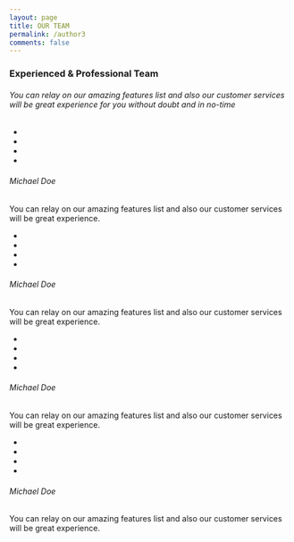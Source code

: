 ```yaml
---
layout: page
title: OUR TEAM
permalink: /author3
comments: false
---
```



<html lang="en">
<head>
  <link href="//maxcdn.bootstrapcdn.com/bootstrap/4.0.0/css/bootstrap.min.css" rel="stylesheet" id="bootstrap-css">
  <script src="//maxcdn.bootstrapcdn.com/bootstrap/4.0.0/js/bootstrap.min.js"></script>
  <script src="//cdnjs.cloudflare.com/ajax/libs/jquery/3.2.1/jquery.min.js"></script>
  <link href="/assets/css/author3.css" rel="stylesheet">
</head>
<body>
<div class="py-5 bg-light team1">
  <div class="container">
    <div class="row justify-content-center mb-3">
      <div class="col-md-7 text-center">
        <h3 class="mb-3">Experienced & Professional Team</h3>
        <h6 class="subtitle font-weight-normal">You can relay on our amazing features list and also our customer services will be great experience for you without doubt and in no-time</h6>
      </div>
    </div>
    <div class="row">
      <!-- column  -->
      <div class="col-lg-6">
        <div class="card card-shadow border-0 mb-4">
          <!-- Row -->
          <div class="row no-gutters">
            <div class="col-md-5 pro-pic" style="background:url(https://www.wrappixel.com/demos/ui-kit/wrapkit/assets/images/team/t1.jpg) center center no-repeat / cover">
              <div class="card-img-overlay">
                <ul class="list-inline position-relative text-center">
                  <li class="list-inline-item"><a href="#" class="text-decoration-none d-block text-white px-1"><i class="icon-social-facebook"></i></a></li>
                  <li class="list-inline-item"><a href="#" class="text-decoration-none d-block text-white px-1"><i class="icon-social-twitter"></i></a></li>
                  <li class="list-inline-item"><a href="#" class="text-decoration-none d-block text-white px-1"><i class="icon-social-instagram"></i></a></li>
                  <li class="list-inline-item"><a href="#" class="text-decoration-none d-block text-white px-1"><i class="icon-social-behance"></i></a></li>
                </ul>
              </div>
            </div>
            <div class="col-md-7 bg-white">
              <div class="p-4">
                <h6 class="mb-3 font-weight-medium">Michael Doe</h6>
                <p>You can relay on our amazing features list and also our customer services will be great experience.</p>
              </div>
            </div>
          </div>
          <!-- Row -->
        </div>
      </div>
      <!-- column  -->
      <div class="col-lg-6">
        <div class="card card-shadow border-0 mb-4">
          <!-- Row -->
          <div class="row no-gutters card-shadow">
            <div class="col-md-5 pro-pic" style="background:url(https://www.wrappixel.com/demos/ui-kit/wrapkit/assets/images/team/t2.jpg) center center no-repeat / cover">
              <div class="card-img-overlay">
                <ul class="list-inline position-relative text-center">
                  <li class="list-inline-item"><a href="#" class="text-decoration-none d-block text-white px-1"><i class="icon-social-facebook"></i></a></li>
                  <li class="list-inline-item"><a href="#" class="text-decoration-none d-block text-white px-1"><i class="icon-social-twitter"></i></a></li>
                  <li class="list-inline-item"><a href="#" class="text-decoration-none d-block text-white px-1"><i class="icon-social-instagram"></i></a></li>
                  <li class="list-inline-item"><a href="#" class="text-decoration-none d-block text-white px-1"><i class="icon-social-behance"></i></a></li>
                </ul>
              </div>
            </div>
            <div class="col-md-7 bg-white">
              <div class="p-4">
                <h6 class="mb-3 font-weight-medium">Michael Doe</h6>
                <p>You can relay on our amazing features list and also our customer services will be great experience.</p>
              </div>
            </div>
          </div>
          <!-- Row -->
        </div>
      </div>
      <!-- column  -->
    </div>
    <div class="row">
      <!-- column  -->
      <div class="col-lg-6">
        <div class="card card-shadow border-0 mb-4">
          <!-- Row -->
          <div class="row no-gutters card-shadow">
            <div class="col-md-5 pro-pic" style="background:url(https://www.wrappixel.com/demos/ui-kit/wrapkit/assets/images/team/t3.jpg) center center no-repeat / cover">
              <div class="card-img-overlay">
                <ul class="list-inline position-relative text-center">
                  <li class="list-inline-item"><a href="#" class="text-decoration-none d-block text-white px-1"><i class="icon-social-facebook"></i></a></li>
                  <li class="list-inline-item"><a href="#" class="text-decoration-none d-block text-white px-1"><i class="icon-social-twitter"></i></a></li>
                  <li class="list-inline-item"><a href="#" class="text-decoration-none d-block text-white px-1"><i class="icon-social-instagram"></i></a></li>
                  <li class="list-inline-item"><a href="#" class="text-decoration-none d-block text-white px-1"><i class="icon-social-behance"></i></a></li>
                </ul>
              </div>
            </div>
            <div class="col-md-7 bg-white">
              <div class="p-4">
                <h6 class="mb-3 font-weight-medium">Michael Doe</h6>
                <p>You can relay on our amazing features list and also our customer services will be great experience.</p>
              </div>
            </div>
          </div>
          <!-- Row -->
        </div>
      </div>
      <!-- column  -->
      <div class="col-lg-6">
        <div class="card card-shadow border-0 mb-4">
          <!-- Row -->
          <div class="row no-gutters card-shadow">
            <div class="col-md-5 pro-pic" style="background:url(https://www.wrappixel.com/demos/ui-kit/wrapkit/assets/images/team/t4.jpg) center center no-repeat / cover">
              <div class="card-img-overlay">
                <ul class="list-inline position-relative text-center">
                  <li class="list-inline-item"><a href="#" class="text-decoration-none d-block text-white px-1"><i class="icon-social-facebook"></i></a></li>
                  <li class="list-inline-item"><a href="#" class="text-decoration-none d-block text-white px-1"><i class="icon-social-twitter"></i></a></li>
                  <li class="list-inline-item"><a href="#" class="text-decoration-none d-block text-white px-1"><i class="icon-social-instagram"></i></a></li>
                  <li class="list-inline-item"><a href="#" class="text-decoration-none d-block text-white px-1"><i class="icon-social-behance"></i></a></li>
                </ul>
              </div>
            </div>
            <div class="col-md-7 bg-white">
              <div class="p-4">
                <h6 class="mb-3 font-weight-medium">Michael Doe</h6>
                <p>You can relay on our amazing features list and also our customer services will be great experience.</p>
              </div>
            </div>
          </div>
          <!-- Row -->
        </div>
      </div>
      <!-- column  -->
    </div>
  </div>
</div>
</body>
</html>
